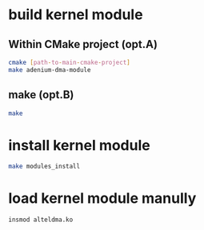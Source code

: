 # build kernel module

## Within CMake project (opt.A)
```bash
cmake [path-to-main-cmake-project]
make adenium-dma-module
```

## make (opt.B)

```bash
make
```

# install kernel module

```bash
make modules_install
```

# load kernel module manully

```bash
insmod alteldma.ko
```
